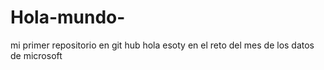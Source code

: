 # Hola-mundo-
mi primer repositorio en git hub
hola esoty en el reto del mes de los datos de microsoft

